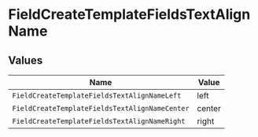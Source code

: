 # FieldCreateTemplateFieldsTextAlignName


## Values

| Name                                           | Value                                          |
| ---------------------------------------------- | ---------------------------------------------- |
| `FieldCreateTemplateFieldsTextAlignNameLeft`   | left                                           |
| `FieldCreateTemplateFieldsTextAlignNameCenter` | center                                         |
| `FieldCreateTemplateFieldsTextAlignNameRight`  | right                                          |